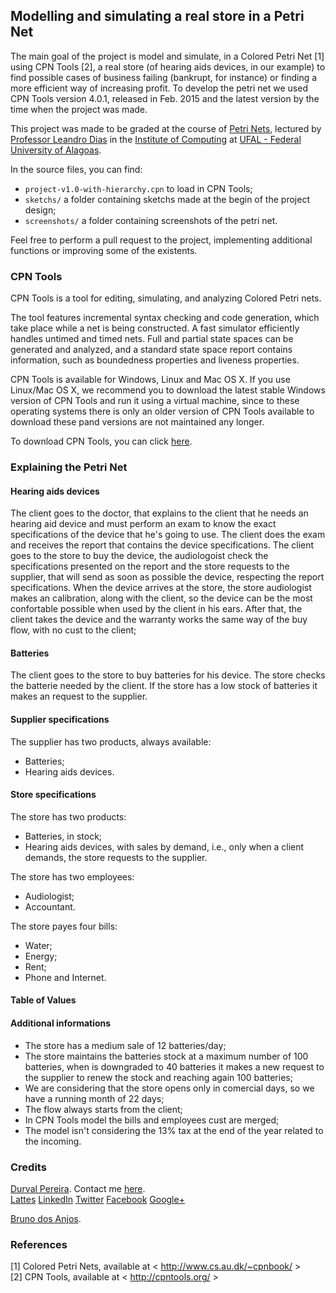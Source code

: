 ## Modelling and simulating a real store in a Petri Net

<nav style='font-align:justify'>The main goal of the project is model and simulate, in a Colored Petri Net [1] using CPN Tools [2], a real store (of hearing aids devices, in our example) to find possible cases of business failing (bankrupt, for instance) or finding a more efficient way of increasing profit. To develop the petri net we used CPN Tools version 4.0.1, released in Feb. 2015 and the latest version by the time when the project was made.

This project was made to be graded at the course of <a href="http://www.cs.au.dk/~cpnbook/" target="_blank">Petri Nets</a>, lectured by <a href="http://buscatextual.cnpq.br/buscatextual/visualizacv.do?metodo=apresentar&id=K4766554T7" target="_blank">Professor Leandro Dias</a> in the <a href="http://www.ic.ufal.br" target="_blank">Institute of Computing</a> at <a href="http://www.ufal.edu.br" target="_blank">UFAL - Federal University of Alagoas</a>.

In the source files, you can find:

- `project-v1.0-with-hierarchy.cpn` to load in CPN Tools;
- `sketchs/` a folder containing sketchs made at the begin of the project design;
- `screenshots/` a folder containing screenshots of the petri net.

Feel free to perform a pull request to the project, implementing additional functions or improving some of the existents.<br>

</nav>

### CPN Tools

CPN Tools is a tool for editing, simulating, and analyzing Colored Petri nets.

The tool features incremental syntax checking and code generation, which take place while a net is being constructed. A fast simulator efficiently handles untimed and timed nets. Full and partial state spaces can be generated and analyzed, and a standard state space report contains information, such as boundedness properties and liveness properties.

CPN Tools is available for Windows, Linux and Mac OS X. If you use Linux/Mac OS X, we recommend you to download the latest stable Windows version of CPN Tools and run it using a virtual machine, since to these operating systems there is only an older version of CPN Tools available to download these pand versions are not maintained any longer.

To download CPN Tools, you can click <a href='http://cpntools.org/download' target='_blank'>here</a>.

### Explaining the Petri Net

#### Hearing aids devices

The client goes to the doctor, that explains to the client that he needs an hearing aid device and must perform an exam to know the exact specifications of the device that he's going to use. The client does the exam and receives the report that contains the device specifications. The client goes to the store to buy the device, the audiologoist check the specifications presented on the report and the store requests to the supplier, that will send as soon as possible the device, respecting the report specifications. When the device arrives at the store, the store audiologist makes an calibration, along with the client, so the device can be the most confortable possible when used by the client in his ears. After that, the client takes the device and the warranty works the same way of the buy flow, with no cust to the client;

#### Batteries

The client goes to the store to buy batteries for his device. The store checks the batterie needed by the client. If the store has a low stock of batteries it makes an request to the supplier.

#### Supplier specifications

The supplier has two products, always available:

- Batteries;
- Hearing aids devices.

#### Store specifications

The store has two products:

- Batteries, in stock;
- Hearing aids devices, with sales by demand, i.e., only when a client demands, the store requests to the supplier.

The store has two employees:

- Audiologist;
- Accountant.

The store payes four bills:

- Water;
- Energy;
- Rent;
- Phone and Internet.

#### Table of Values

#### Additional informations

- The store has a medium sale of 12 batteries/day;
- The store maintains the batteries stock at a maximum number of 100 batteries, when is downgraded to 40 batteries it makes a new request to the supplier to renew the stock and reaching again 100 batteries;
- We are considering that the store opens only in comercial days, so we have a running month of 22 days;
- The flow always starts from the client;
- In CPN Tools model the bills and employees cust are merged;
- The model isn't considering the 13% tax at the end of the year related to the incoming.

### Credits

<a href="http://www.durvalpereira.com.br" target="_blank">Durval Pereira</a>. Contact me  <a href="mailto:contato@durvalpereira.com.br">here</a>.<br>
<a href="http://bit.ly/durvallattes" target="_blank">Lattes</a> <a href="https://www.linkedin.com/in/durvalpereira">LinkedIn</a> <a href="http://twitter.com/DurvalPCN">Twitter</a> <a href="http://www.facebook.com/durvalpereiracn">Facebook</a> <a href="http://plus.google.com/+DurvalPereiraCesar">Google+</a>

<a href="#" target="_blank">Bruno dos Anjos</a>.

### References

[1] Colored Petri Nets, available at < http://www.cs.au.dk/~cpnbook/ > <br>
[2] CPN Tools, available at < http://cpntools.org/ > <br>